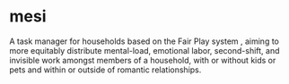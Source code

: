 # mesi
A task manager for households based on the Fair Play system , aiming to more equitably distribute mental-load, emotional labor, second-shift, and invisible work amongst members of a household, with or without kids or pets and within or outside of romantic relationships.
